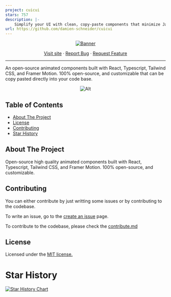 ```yaml
---
project: cuicui
stars: 757
description: |-
    Simplify your UI with clean, copy-paste components that minimize JavaScript, maximize CSS, spark creativity, and empower you with code you fully own and understand.
url: https://github.com/damien-schneider/cuicui
---
```


<div align="center">
  <a href="https://github.com/damien-schneider/cuicui">
     <img src="/apps/website/public/metadata/banner-image.png" alt="Banner" />
  </a>
  <!-- <h1 align="left">CuiCui - A high quality react copy paste components library</h1> -->
  <p>
    <a href="https://cuicui.day/">Visit site</a>
    ·
    <a href="https://github.com/damien-schneider/cuicui/issues">Report Bug</a>
    ·
    <a href="https://github.com/damien-schneider/cuicui/issues">Request Feature</a>
  </p>
  <hr></hr>
  <p align="left">
   An open-source animated components built with React, Typescript, Tailwind CSS, and Framer Motion.
100% open-source, and customizable that can be copy pasted directly into your code base.
  </p>

![Alt](https://repobeats.axiom.co/api/embed/c72a9b3db3d7872f458beaa4db837cc58136ba99.svg "Repobeats analytics image")

</div>

## Table of Contents

- [About The Project](#about-the-project)
- [License](#license)
- [Contributing](#contributing)
- [Star History](#star-history)

## About The Project

Open-source high quality animated components built with React, Typescript, Tailwind CSS, and Framer Motion.
100% open-source, and customizable.

## Contributing

You can either contribute by just writting some issues or by contributing to the codebase.

To write an issue, go to the [create an issue](https://github.com/damien-schneider/cuicui/issues/new/choose) page.

To contribute to the codebase, please check the [contribute.md](https://github.com/damien-schneider/cuicui/blob/main/contribute.md)


## License

Licensed under the [MIT license.](https://github.com/damien-schneider/cuicui/blob/main/license.md)

# Star History

[![Star History Chart](https://api.star-history.com/svg?repos=damien-schneider/cuicui&type=Date)](https://star-history.com/#damien-schneider/cuicui&Date)

